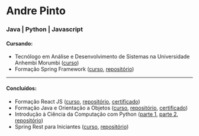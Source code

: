 # Andre Pinto
### Java | Python | Javascript
#### Cursando:
* Tecnólogo em Análise e Desenvolvimento de Sistemas na Universidade Anhembi Morumbi ([curso](https://portal.anhembi.br/graduacao/cursos/tecnologia-em-analise-e-desenvolvimento-de-sistemas/))
* Formação Spring Framework ([curso](https://cursos.alura.com.br/formacao-spring-framework), [repositório](https://github.com/andre6293/Alura-Spring-Framework))

---

#### Concluídos:
* Formação React JS ([curso](https://cursos.alura.com.br/formacao-react-js), [repositório](https://github.com/andre6293/Alura-React-JS), [certificado](https://cursos.alura.com.br/degree/certificate/8004c0de-bb63-4abc-ac61-afdc22b78d35))
* Formação Java e Orientação a Objetos ([curso](https://cursos.alura.com.br/formacao-java), [repositório](https://github.com/andre6293/Alura-Java-e-Orientacao-a-Objetos), [certificado](https://cursos.alura.com.br/degree/certificate/194c4ae4-72fc-49a8-be27-813002b926d8))
* Introdução à Ciência da Computação com Python ([parte 1](https://www.coursera.org/learn/ciencia-computacao-python-conceitos), [parte 2](https://www.coursera.org/learn/ciencia-computacao-python-conceitos-2), [repositório](https://github.com/andre6293/Introducao-a-Computacao))<br>
* Spring Rest para Iniciantes ([curso](https://cafe.algaworks.com/spring-rest-para-iniciantes-v2/), [repositório](https://github.com/andre6293/OSWorks-api))
